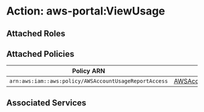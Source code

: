 # Action: aws-portal:ViewUsage

## Attached Roles

## Attached Policies

| Policy ARN | Policy Name |
|------------|-------------|
| `arn:aws:iam::aws:policy/AWSAccountUsageReportAccess` | [AWSAccountUsageReportAccess](../policies.md#awsaccountusagereportaccess) |

## Associated Services

